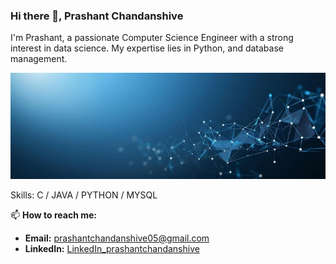 ### Hi there 👋, Prashant Chandanshive

I'm Prashant, a passionate Computer Science Engineer with a strong interest in data science. My expertise lies in Python, and database management.

![.](https://github.com/prash011204/prash011204/blob/main/interconnected-dots-bright-blue-backdrop-symbolizing-communication-connectivity_174533-53226.jpg)

Skills: C / JAVA / PYTHON / MYSQL

📫 **How to reach me:**
- **Email:** [prashantchandanshive05@gmail.com](mailto:prashantchandanshive05@gmail.com)  
- **LinkedIn:** [LinkedIn_prashantchandanshive](https://www.linkedin.com/in/prashant-chandanshive-3bbb71313)



